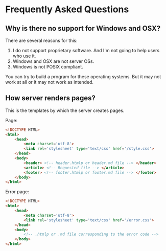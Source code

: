 # Frequently Asked Questions
## Why is there no support for Windows and OSX?
There are several reasons for this:
1. I do not support proprietary software. And I'm not going to help users who use it.
2. Windows and OSX are not server OSs.
3. Windows is not POSIX compliant.

You can try to build a program for these operating systems.
But it may not work at all or it may not work as intended.


## How server renders pages?
This is the templates by which the server creates pages.

Page:
```html
<!DOCTYPE HTML>
<html>
	<head>
		<meta charset='utf-8'>
		<link rel='stylesheet' type='text/css' href='/style.css'>
	</head>
	<body>
		<header> <!-- header.htmlp or header.md file --> </header>
		<article> <!-- Requested file --> </article>
		<footer> <!-- footer.htmlp or footer.md file --> </footer>
	</body>
</html>
```

Error page:
```html
<!DOCTYPE HTML>
<html>
	<head>
		<meta charset='utf-8'>
		<link rel='stylesheet' type='text/css' href='/error.css'>
	</head>
	<body>
		<!-- .htmlp or .md file corresponding to the error code -->
	</body>
</html>
```

